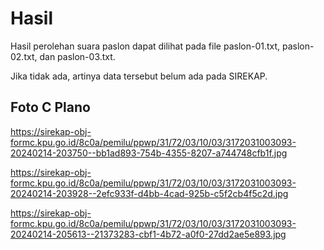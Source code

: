 # Hasil

Hasil perolehan suara paslon dapat dilihat pada file paslon-01.txt, paslon-02.txt, dan paslon-03.txt.

Jika tidak ada, artinya data tersebut belum ada pada SIREKAP.

## Foto C Plano

https://sirekap-obj-formc.kpu.go.id/8c0a/pemilu/ppwp/31/72/03/10/03/3172031003093-20240214-203750--bb1ad893-754b-4355-8207-a744748cfb1f.jpg

https://sirekap-obj-formc.kpu.go.id/8c0a/pemilu/ppwp/31/72/03/10/03/3172031003093-20240214-203928--2efc933f-d4bb-4cad-925b-c5f2cb4f5c2d.jpg

https://sirekap-obj-formc.kpu.go.id/8c0a/pemilu/ppwp/31/72/03/10/03/3172031003093-20240214-205613--21373283-cbf1-4b72-a0f0-27dd2ae5e893.jpg
